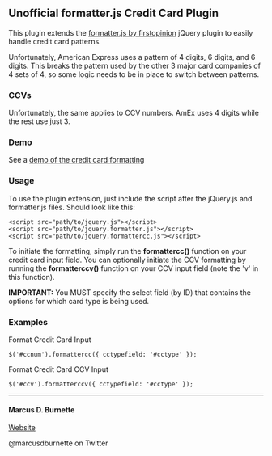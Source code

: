 ## Unofficial formatter.js Credit Card Plugin

This plugin extends the [formatter.js by firstopinion](http://firstopinion.github.io/formatter.js/) jQuery plugin to easily handle credit card patterns.

Unfortunately, American Express uses a pattern of 4 digits, 6 digits, and 6 digits. This breaks the pattern used by the other 3 major card companies of 4 sets of 4, so some logic needs to be in place to switch between patterns.

### CCVs

Unfortunately, the same applies to CCV numbers. AmEx uses 4 digits while the rest use just 3.

### Demo

See a [demo of the credit card formatting](http://www.mburnette.com/demos/formatter-cc/)

### Usage

To use the plugin extension, just include the script after the jQuery.js and formatter.js files. Should look like this:

	<script src="path/to/jquery.js"></script>
	<script src="path/to/jquery.formatter.js"></script>
	<script src="path/to/jquery.formattercc.js"></script>

To initiate the formatting, simply run the **formattercc()** function on your credit card input field. You can optionally initiate the CCV formatting by running the **formatterccv()** function on your CCV input field (note the 'v' in this function).

**IMPORTANT:** You MUST specify the select field (by ID) that contains the options for which card type is being used.

### Examples

Format Credit Card Input

	$('#ccnum').formattercc({ cctypefield: '#cctype' });

Format Credit Card CCV Input

	$('#ccv').formatterccv({ cctypefield: '#cctype' });

---

#### Marcus D. Burnette

[Website](http://www.mburnette.com/)

@marcusdburnette on Twitter